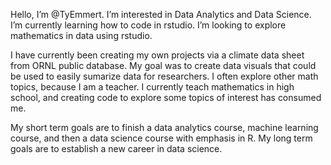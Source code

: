 Hello, I’m @TyEmmert.
I’m interested in Data Analytics and Data Science.
I’m currently learning how to code in rstudio.
I’m looking to explore mathematics in data using rstudio.

I have currently been creating my own projects via a climate data sheet from ORNL public database. My goal was to create data visuals that could be used to easily sumarize data for researchers. I often explore other math topics, because I am a teacher. I currently teach mathematics in high school, and creating code to explore some topics of interest has consumed me.

My short term goals are to finish a data analytics course, machine learning course, and then a data science course with emphasis in R.
My long term goals are to establish a new career in data science.

